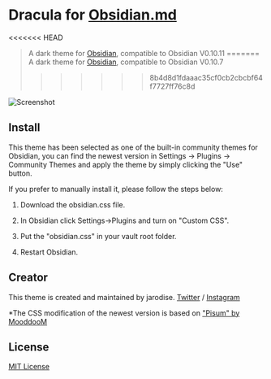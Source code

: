 # Dracula for [Obsidian.md](https://obsidian.md)

<<<<<<< HEAD
> A dark theme for [Obsidian](https://obisidian.md), compatible to Obsidian V0.10.11
=======
> A dark theme for [Obsidian](https://obisidian.md), compatible to Obsidian V0.10.7
>>>>>>> 8b4d8d1fdaaac35cf0cb2cbcbf64f7727ff76c8d

![Screenshot](./demo.png)

## Install
This theme has been selected as one of the built-in community themes for Obsidian, you can find the newest version in Settings -> Plugins -> Community Themes and apply the theme by simply clicking the "Use" button.

If you prefer to manually install it, please follow the steps below:

1. Download the obsidian.css file.

2. In Obsidian click Settings->Plugins and turn on "Custom CSS".

3. Put the "obsidian.css" in your vault root folder.

4. Restart Obsidian.


## Creator

This theme is created and maintained by jarodise. 
[Twitter](https://twitter.com/jarodise) / [Instagram](https://www.instagram.com/jarodise)

*The CSS modification of the newest version is based on ["Pisum" by MooddooM](https://github.com/GuangluWu/obsidian-pisum)

## License

[MIT License](./LICENSE)
